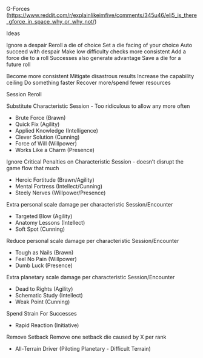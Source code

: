 G-Forces (https://www.reddit.com/r/explainlikeimfive/comments/345u46/eli5_is_there_gforce_in_space_why_or_why_not/)

Ideas

Ignore a despair
Reroll a die of choice
Set a die facing of your choice
Auto succeed with despair
Make low difficulty checks more consistent
Add a force die to a roll
Successes also generate advantage
Save a die for a future roll

Become more consistent
Mitigate disastrous results
Increase the capability ceiling
Do something faster
Recover more/spend fewer resources

Session Reroll

Substitute Characteristic
Session - Too ridiculous to allow any more often

- Brute Force (Brawn)
- Quick Fix (Agility)
- Applied Knowledge (Intelligence)
- Clever Solution (Cunning)
- Force of Will (Willpower)
- Works Like a Charm (Presence)

Ignore Critical Penalties on Characteristic
Session - doesn’t disrupt the game flow that much

- Heroic Fortitude (Brawn/Agility)
- Mental Fortress (Intellect/Cunning)
- Steely Nerves (Willpower/Presence)

Extra personal scale damage per characteristic
Session/Encounter
- Targeted Blow (Agility)
- Anatomy Lessons (Intellect)
- Soft Spot (Cunning)

Reduce personal scale damage per characteristic
Session/Encounter
- Tough as Nails (Brawn)
- Feel No Pain (Willpower)
- Dumb Luck (Presence)

Extra planetary scale damage per characteristic
Session/Encounter
- Dead to Rights (Agility)
- Schematic Study (Intellect)
- Weak Point (Cunning)

Spend Strain For Successes
- Rapid Reaction (Initiative)

Remove Setback
Remove one setback die caused by X per rank
- All-Terrain Driver (Piloting Planetary - Difficult Terrain)